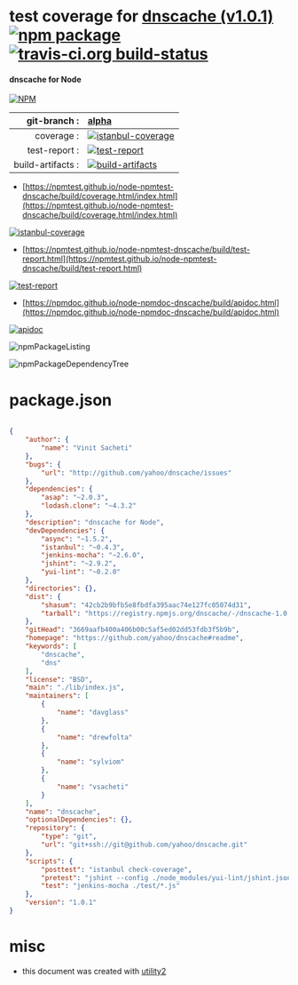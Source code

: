# test coverage for  [dnscache (v1.0.1)](https://github.com/yahoo/dnscache#readme)  [![npm package](https://img.shields.io/npm/v/npmtest-dnscache.svg?style=flat-square)](https://www.npmjs.org/package/npmtest-dnscache) [![travis-ci.org build-status](https://api.travis-ci.org/npmtest/node-npmtest-dnscache.svg)](https://travis-ci.org/npmtest/node-npmtest-dnscache)
#### dnscache for Node

[![NPM](https://nodei.co/npm/dnscache.png?downloads=true&downloadRank=true&stars=true)](https://www.npmjs.com/package/dnscache)

| git-branch : | [alpha](https://github.com/npmtest/node-npmtest-dnscache/tree/alpha)|
|--:|:--|
| coverage : | [![istanbul-coverage](https://npmtest.github.io/node-npmtest-dnscache/build/coverage.badge.svg)](https://npmtest.github.io/node-npmtest-dnscache/build/coverage.html/index.html)|
| test-report : | [![test-report](https://npmtest.github.io/node-npmtest-dnscache/build/test-report.badge.svg)](https://npmtest.github.io/node-npmtest-dnscache/build/test-report.html)|
| build-artifacts : | [![build-artifacts](https://npmtest.github.io/node-npmtest-dnscache/glyphicons_144_folder_open.png)](https://github.com/npmtest/node-npmtest-dnscache/tree/gh-pages/build)|

- [https://npmtest.github.io/node-npmtest-dnscache/build/coverage.html/index.html](https://npmtest.github.io/node-npmtest-dnscache/build/coverage.html/index.html)

[![istanbul-coverage](https://npmtest.github.io/node-npmtest-dnscache/build/screenCapture.buildCi.browser.%252Ftmp%252Fbuild%252Fcoverage.lib.html.png)](https://npmtest.github.io/node-npmtest-dnscache/build/coverage.html/index.html)

- [https://npmtest.github.io/node-npmtest-dnscache/build/test-report.html](https://npmtest.github.io/node-npmtest-dnscache/build/test-report.html)

[![test-report](https://npmtest.github.io/node-npmtest-dnscache/build/screenCapture.buildCi.browser.%252Ftmp%252Fbuild%252Ftest-report.html.png)](https://npmtest.github.io/node-npmtest-dnscache/build/test-report.html)

- [https://npmdoc.github.io/node-npmdoc-dnscache/build/apidoc.html](https://npmdoc.github.io/node-npmdoc-dnscache/build/apidoc.html)

[![apidoc](https://npmdoc.github.io/node-npmdoc-dnscache/build/screenCapture.buildCi.browser.%252Ftmp%252Fbuild%252Fapidoc.html.png)](https://npmdoc.github.io/node-npmdoc-dnscache/build/apidoc.html)

![npmPackageListing](https://npmtest.github.io/node-npmtest-dnscache/build/screenCapture.npmPackageListing.svg)

![npmPackageDependencyTree](https://npmtest.github.io/node-npmtest-dnscache/build/screenCapture.npmPackageDependencyTree.svg)



# package.json

```json

{
    "author": {
        "name": "Vinit Sacheti"
    },
    "bugs": {
        "url": "http://github.com/yahoo/dnscache/issues"
    },
    "dependencies": {
        "asap": "~2.0.3",
        "lodash.clone": "~4.3.2"
    },
    "description": "dnscache for Node",
    "devDependencies": {
        "async": "~1.5.2",
        "istanbul": "~0.4.3",
        "jenkins-mocha": "~2.6.0",
        "jshint": "~2.9.2",
        "yui-lint": "~0.2.0"
    },
    "directories": {},
    "dist": {
        "shasum": "42cb2b9bfb5e8fbdfa395aac74e127fc05074d31",
        "tarball": "https://registry.npmjs.org/dnscache/-/dnscache-1.0.1.tgz"
    },
    "gitHead": "3669aafb400a406b00c5af5ed02dd53fdb3f5b9b",
    "homepage": "https://github.com/yahoo/dnscache#readme",
    "keywords": [
        "dnscache",
        "dns"
    ],
    "license": "BSD",
    "main": "./lib/index.js",
    "maintainers": [
        {
            "name": "davglass"
        },
        {
            "name": "drewfolta"
        },
        {
            "name": "sylviom"
        },
        {
            "name": "vsacheti"
        }
    ],
    "name": "dnscache",
    "optionalDependencies": {},
    "repository": {
        "type": "git",
        "url": "git+ssh://git@github.com/yahoo/dnscache.git"
    },
    "scripts": {
        "posttest": "istanbul check-coverage",
        "pretest": "jshint --config ./node_modules/yui-lint/jshint.json ./lib/ ./test/",
        "test": "jenkins-mocha ./test/*.js"
    },
    "version": "1.0.1"
}
```



# misc
- this document was created with [utility2](https://github.com/kaizhu256/node-utility2)
